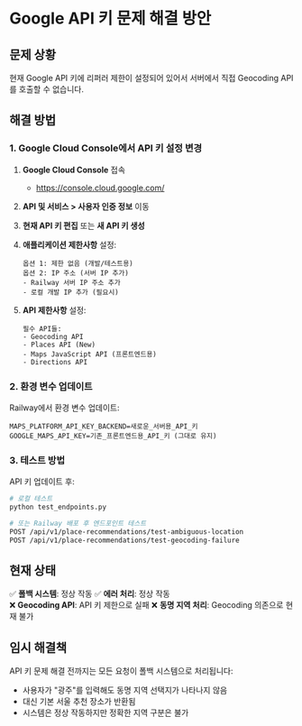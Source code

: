 # Google API 키 문제 해결 방안

## 문제 상황
현재 Google API 키에 리퍼러 제한이 설정되어 있어서 서버에서 직접 Geocoding API를 호출할 수 없습니다.

## 해결 방법

### 1. Google Cloud Console에서 API 키 설정 변경

1. **Google Cloud Console** 접속
   - https://console.cloud.google.com/

2. **API 및 서비스 > 사용자 인증 정보** 이동

3. **현재 API 키 편집** 또는 **새 API 키 생성**

4. **애플리케이션 제한사항** 설정:
   ```
   옵션 1: 제한 없음 (개발/테스트용)
   옵션 2: IP 주소 (서버 IP 추가)
   - Railway 서버 IP 주소 추가
   - 로컬 개발 IP 추가 (필요시)
   ```

5. **API 제한사항** 설정:
   ```
   필수 API들:
   - Geocoding API
   - Places API (New)
   - Maps JavaScript API (프론트엔드용)
   - Directions API
   ```

### 2. 환경 변수 업데이트

Railway에서 환경 변수 업데이트:
```
MAPS_PLATFORM_API_KEY_BACKEND=새로운_서버용_API_키
GOOGLE_MAPS_API_KEY=기존_프론트엔드용_API_키 (그대로 유지)
```

### 3. 테스트 방법

API 키 업데이트 후:
```bash
# 로컬 테스트
python test_endpoints.py

# 또는 Railway 배포 후 엔드포인트 테스트
POST /api/v1/place-recommendations/test-ambiguous-location
POST /api/v1/place-recommendations/test-geocoding-failure
```

## 현재 상태

✅ **폴백 시스템**: 정상 작동
✅ **에러 처리**: 정상 작동  
❌ **Geocoding API**: API 키 제한으로 실패
❌ **동명 지역 처리**: Geocoding 의존으로 현재 불가

## 임시 해결책

API 키 문제 해결 전까지는 모든 요청이 폴백 시스템으로 처리됩니다:
- 사용자가 "광주"를 입력해도 동명 지역 선택지가 나타나지 않음
- 대신 기본 서울 추천 장소가 반환됨
- 시스템은 정상 작동하지만 정확한 지역 구분은 불가